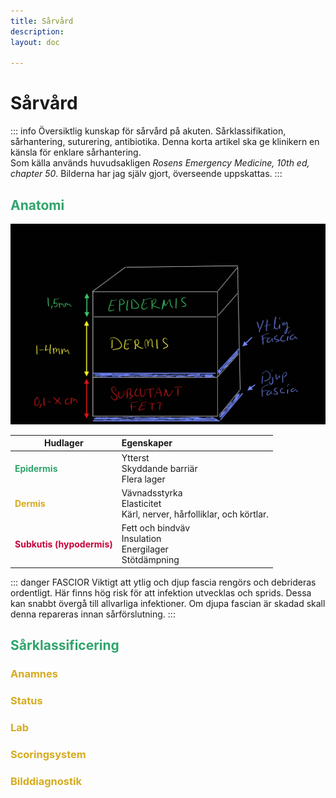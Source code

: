 ```yaml
---
title: Sårvård
description: 
layout: doc

---
```



<style>
gr { color: #30a46c }
re { color: #C70039 }
ye { color: #D6AB1E }
bl { color: #0CDFF2 }
</style>

# Sårvård

::: info Översiktlig kunskap för sårvård på akuten. 
Sårklassifikation, sårhantering, suturering, antibiotika. Denna korta artikel ska ge klinikern en känsla för enklare sårhantering.  
Som källa används huvudsakligen _Rosens Emergency Medicine, 10th ed, chapter 50_. Bilderna har jag själv gjort, överseende uppskattas.
:::

## <gr> Anatomi </gr>
![hudanatomi](hudanatomi.jpg)

|  Hudlager                                 | Egenskaper                  | 
| -------------                             | :----------------------            | 
| <gr> **Epidermis** </gr>                  | Ytterst <br> Skyddande barriär<br>Flera lager         | 
| <ye> **Dermis** </ye>                     | Vävnadsstyrka <br> Elasticitet <br> Kärl, nerver, hårfolliklar, och körtlar.       | 
| <re> **Subkutis (hypodermis)** </re>      | Fett och bindväv <br> Insulation <br> Energilager <br> Stötdämpning        | 

::: danger FASCIOR
Viktigt att ytlig och djup fascia rengörs och debrideras ordentligt. Här finns hög risk för att infektion utvecklas och sprids. Dessa kan snabbt övergå till allvarliga infektioner. Om djupa fascian är skadad skall denna repareras innan sårförslutning.
:::


## <gr> Sårklassificering </gr>

### <ye> Anamnes </ye>

### <ye> Status </ye>

### <ye> Lab </ye>

### <ye> Scoringsystem </ye>


### <ye> Bilddiagnostik </ye>
